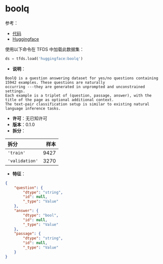 # boolq

参考：

- [代码](https://github.com/huggingface/datasets/blob/master/datasets/boolq)
- [Huggingface](https://huggingface.co/datasets/boolq)

使用以下命令在 TFDS 中加载此数据集：

```python
ds = tfds.load('huggingface:boolq')
```

- **说明**：

```
BoolQ is a question answering dataset for yes/no questions containing 15942 examples. These questions are naturally
occurring ---they are generated in unprompted and unconstrained settings.
Each example is a triplet of (question, passage, answer), with the title of the page as optional additional context.
The text-pair classification setup is similar to existing natural language inference tasks.
```

- **许可**：无已知许可
- **版本**：0.1.0
- **拆分**：

拆分 | 样本
:-- | --:
`'train'` | 9427
`'validation'` | 3270

- **特征**：

```json
{
    "question": {
        "dtype": "string",
        "id": null,
        "_type": "Value"
    },
    "answer": {
        "dtype": "bool",
        "id": null,
        "_type": "Value"
    },
    "passage": {
        "dtype": "string",
        "id": null,
        "_type": "Value"
    }
}
```
